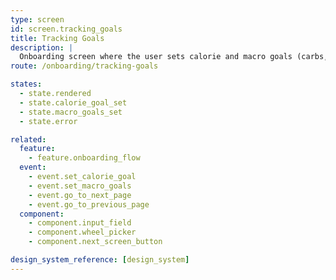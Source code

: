 ```yaml
---
type: screen
id: screen.tracking_goals
title: Tracking Goals
description: |
  Onboarding screen where the user sets calorie and macro goals (carbs, fat, protein) for nutrition tracking.
route: /onboarding/tracking-goals

states:
  - state.rendered
  - state.calorie_goal_set
  - state.macro_goals_set
  - state.error

related:
  feature:
    - feature.onboarding_flow
  event:
    - event.set_calorie_goal
    - event.set_macro_goals
    - event.go_to_next_page
    - event.go_to_previous_page
  component:
    - component.input_field
    - component.wheel_picker
    - component.next_screen_button

design_system_reference: [design_system]
---
```

